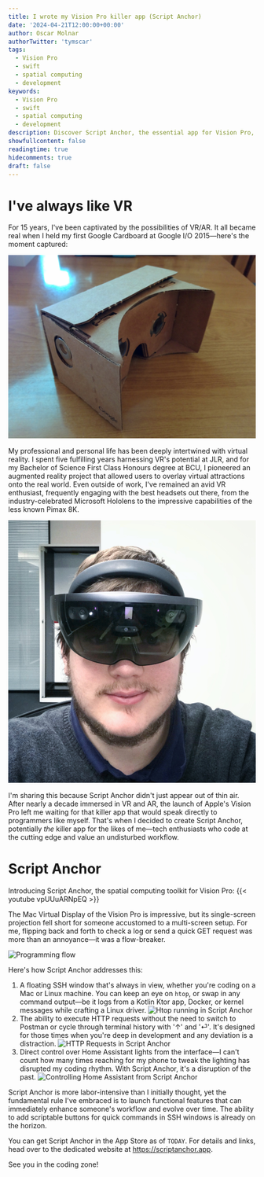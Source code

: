 ```yaml
---
title: I wrote my Vision Pro killer app (Script Anchor) 
date: '2024-04-21T12:00:00+00:00'
author: Oscar Molnar
authorTwitter: 'tymscar'
tags:
  - Vision Pro
  - swift
  - spatial computing
  - development
keywords:
  - Vision Pro
  - swift
  - spatial computing
  - development
description: Discover Script Anchor, the essential app for Vision Pro, designed by a developer, for developers. Enhance your spatial computing with seamless multitasking and control.
showfullcontent: false
readingtime: true
hidecomments: true
draft: false
---
```


# I've always like VR
For 15 years, I've been captivated by the possibilities of VR/AR. It all became real when I held my first Google Cardboard at Google I/O 2015—here's the moment captured:

![My Google Cardboard](/script-anchor/google-cardboard.jpg)

My professional and personal life has been deeply intertwined with virtual reality. I spent five fulfilling years harnessing VR's potential at JLR, and for my Bachelor of Science First Class Honours degree at BCU, I pioneered an augmented reality project that allowed users to overlay virtual attractions onto the real world. Even outside of work, I've remained an avid VR enthusiast, frequently engaging with the best headsets out there, from the industry-celebrated Microsoft Hololens to the impressive capabilities of the less known Pimax 8K.

![Selfie with the Hololens](/script-anchor/selfie-hololens.jpg)

I'm sharing this because Script Anchor didn't just appear out of thin air. After nearly a decade immersed in VR and AR, the launch of Apple's Vision Pro left me waiting for that killer app that would speak directly to programmers like myself. That's when I decided to create Script Anchor, potentially *the* killer app for the likes of me—tech enthusiasts who code at the cutting edge and value an undisturbed workflow.

# Script Anchor

Introducing Script Anchor, the spatial computing toolkit for Vision Pro:
{{< youtube vpUUuARNpEQ >}}

The Mac Virtual Display of the Vision Pro is impressive, but its single-screen projection fell short for someone accustomed to a multi-screen setup. For me, flipping back and forth to check a log or send a quick GET request was more than an annoyance—it was a flow-breaker.

![Programming flow](https://www.monkeyuser.com/2018/focus/79-focus.png)

Here's how Script Anchor addresses this:

1) A floating SSH window that's always in view, whether you're coding on a Mac or Linux machine. You can keep an eye on `htop`, or swap in any command output—be it logs from a Kotlin Ktor app, Docker, or kernel messages while crafting a Linux driver.
![Htop running in Script Anchor](/script-anchor/htop.png)
2) The ability to execute HTTP requests without the need to switch to Postman or cycle through terminal history with '↑' and '⏎'. It's designed for those times when you're deep in development and any deviation is a distraction.
![HTTP Requests in Script Anchor](/script-anchor/http.png)
3) Direct control over Home Assistant lights from the interface—I can't count how many times reaching for my phone to tweak the lighting has disrupted my coding rhythm. With Script Anchor, it's a disruption of the past.
![Controlling Home Assistant from Script Anchor](/script-anchor/home-assistant.png)

Script Anchor is more labor-intensive than I initially thought, yet the fundamental rule I've embraced is to launch functional features that can immediately enhance someone's workflow and evolve over time. The ability to add scriptable buttons for quick commands in SSH windows is already on the horizon.

You can get Script Anchor in the App Store as of `TODAY`. For details and links, head over to the dedicated website at https://scriptanchor.app.

See you in the coding zone!

